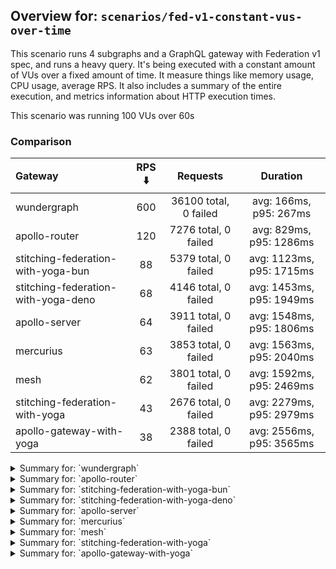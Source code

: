 ## Overview for: `scenarios/fed-v1-constant-vus-over-time`


This scenario runs 4 subgraphs and a GraphQL gateway with Federation v1 spec, and runs a heavy query. It's being executed with a constant amount of VUs over a fixed amount of time. It measure things like memory usage, CPU usage, average RPS. It also includes a summary of the entire execution, and metrics information about HTTP execution times.


This scenario was running 100 VUs over 60s


### Comparison


| Gateway                             | RPS ⬇️ |       Requests        |         Duration         |
| :---------------------------------- | :----: | :-------------------: | :----------------------: |
| wundergraph                         |  600   | 36100 total, 0 failed |  avg: 166ms, p95: 267ms  |
| apollo-router                       |  120   | 7276 total, 0 failed  | avg: 829ms, p95: 1286ms  |
| stitching-federation-with-yoga-bun  |   88   | 5379 total, 0 failed  | avg: 1123ms, p95: 1715ms |
| stitching-federation-with-yoga-deno |   68   | 4146 total, 0 failed  | avg: 1453ms, p95: 1949ms |
| apollo-server                       |   64   | 3911 total, 0 failed  | avg: 1548ms, p95: 1806ms |
| mercurius                           |   63   | 3853 total, 0 failed  | avg: 1563ms, p95: 2040ms |
| mesh                                |   62   | 3801 total, 0 failed  | avg: 1592ms, p95: 2469ms |
| stitching-federation-with-yoga      |   43   | 2676 total, 0 failed  | avg: 2279ms, p95: 2979ms |
| apollo-gateway-with-yoga            |   38   | 2388 total, 0 failed  | avg: 2556ms, p95: 3565ms |



<details>
  <summary>Summary for: `wundergraph`</summary>

  **K6 Output**




```
     ✓ response code was 200
     ✓ no_errors
     ✓ expected_result

     checks.........................: 100.00% ✓ 108300     ✗ 0    
     data_received..................: 180 MB  3.0 MB/s
     data_sent......................: 43 MB   713 kB/s
   ✓ expected_result................: 0.00%   ✓ 0          ✗ 0    
     http_req_blocked...............: avg=81.78µs  min=1.1µs   med=2.29µs   max=50.99ms  p(90)=3.5µs    p(95)=4.2µs   
     http_req_connecting............: avg=73.94µs  min=0s      med=0s       max=47.01ms  p(90)=0s       p(95)=0s      
     http_req_duration..............: avg=165.63ms min=19.71ms med=156.62ms max=655.11ms p(90)=235.97ms p(95)=266.95ms
       { expected_response:true }...: avg=165.63ms min=19.71ms med=156.62ms max=655.11ms p(90)=235.97ms p(95)=266.95ms
   ✓ http_req_failed................: 0.00%   ✓ 0          ✗ 36100
     http_req_receiving.............: avg=610.13µs min=18.2µs  med=52.9µs   max=107.92ms p(90)=234.2µs  p(95)=714.93µs
     http_req_sending...............: avg=121.97µs min=7.4µs   med=13.4µs   max=126.38ms p(90)=25.9µs   p(95)=68.41µs 
     http_req_tls_handshaking.......: avg=0s       min=0s      med=0s       max=0s       p(90)=0s       p(95)=0s      
     http_req_waiting...............: avg=164.89ms min=19.46ms med=156.04ms max=631.29ms p(90)=234.65ms p(95)=265.43ms
     http_reqs......................: 36100   600.521871/s
     iteration_duration.............: avg=166.3ms  min=20.1ms  med=157.21ms max=683.72ms p(90)=236.64ms p(95)=267.89ms
     iterations.....................: 36100   600.521871/s
   ✓ no_errors......................: 0.00%   ✓ 0          ✗ 0    
     vus............................: 100     min=100      max=100
     vus_max........................: 100     min=100      max=100
```


**Performance Overview**


<img src="https://imagedelivery.net/KYe9TScr4TldYHA48pczVg/4bda0e1e-a0e4-4a8d-c710-6d2f0a995c00/public" alt="Performance Overview" />


**HTTP Overview**


<img src="https://imagedelivery.net/KYe9TScr4TldYHA48pczVg/5d5e3c78-6422-4232-9483-19405a303400/public" alt="HTTP Overview" />


  </details>

<details>
  <summary>Summary for: `apollo-router`</summary>

  **K6 Output**




```
     ✓ response code was 200
     ✗ no_errors
      ↳  99% — ✓ 7275 / ✗ 1
     ✓ expected_result

     checks.........................: 99.99% ✓ 21827      ✗ 1    
     data_received..................: 36 MB  598 kB/s
     data_sent......................: 8.6 MB 143 kB/s
   ✓ expected_result................: 0.00%  ✓ 0          ✗ 0    
     http_req_blocked...............: avg=456.77µs min=1µs      med=2.1µs    max=71.07ms  p(90)=3.1µs  p(95)=3.8µs 
     http_req_connecting............: avg=436.28µs min=0s       med=0s       max=57.45ms  p(90)=0s     p(95)=0s    
     http_req_duration..............: avg=829.16ms min=175.85ms med=783.37ms max=4.67s    p(90)=1.11s  p(95)=1.28s 
       { expected_response:true }...: avg=829.16ms min=175.85ms med=783.37ms max=4.67s    p(90)=1.11s  p(95)=1.28s 
   ✓ http_req_failed................: 0.00%  ✓ 0          ✗ 7276 
     http_req_receiving.............: avg=51.47µs  min=21µs     med=50.5µs   max=814.91µs p(90)=68.7µs p(95)=75.6µs
     http_req_sending...............: avg=51.25µs  min=6.3µs    med=13µs     max=36.09ms  p(90)=25.6µs p(95)=30.1µs
     http_req_tls_handshaking.......: avg=0s       min=0s       med=0s       max=0s       p(90)=0s     p(95)=0s    
     http_req_waiting...............: avg=829.05ms min=175.76ms med=783.31ms max=4.67s    p(90)=1.11s  p(95)=1.28s 
     http_reqs......................: 7276   120.113449/s
     iteration_duration.............: avg=829.94ms min=176.21ms med=783.66ms max=4.71s    p(90)=1.11s  p(95)=1.28s 
     iterations.....................: 7276   120.113449/s
   ✓ no_errors......................: 0.00%  ✓ 0          ✗ 0    
     vus............................: 100    min=100      max=100
     vus_max........................: 100    min=100      max=100
```


**Performance Overview**


<img src="https://imagedelivery.net/KYe9TScr4TldYHA48pczVg/c50168f1-0e85-4e23-bb99-545b604c6000/public" alt="Performance Overview" />


**HTTP Overview**


<img src="https://imagedelivery.net/KYe9TScr4TldYHA48pczVg/fb935218-cc3d-413f-c19e-0560097c7e00/public" alt="HTTP Overview" />


  </details>

<details>
  <summary>Summary for: `stitching-federation-with-yoga-bun`</summary>

  **K6 Output**




```
     ✓ response code was 200
     ✓ no_errors
     ✓ expected_result

     checks.........................: 100.00% ✓ 16137     ✗ 0    
     data_received..................: 27 MB   443 kB/s
     data_sent......................: 6.4 MB  106 kB/s
   ✓ expected_result................: 0.00%   ✓ 0         ✗ 0    
     http_req_blocked...............: avg=89.58µs min=900ns    med=1.5µs  max=11.36ms p(90)=2.6µs   p(95)=3.5µs  
     http_req_connecting............: avg=85.89µs min=0s       med=0s     max=11.2ms  p(90)=0s      p(95)=0s     
     http_req_duration..............: avg=1.12s   min=463.44ms med=1.05s  max=3.03s   p(90)=1.48s   p(95)=1.71s  
       { expected_response:true }...: avg=1.12s   min=463.44ms med=1.05s  max=3.03s   p(90)=1.48s   p(95)=1.71s  
   ✓ http_req_failed................: 0.00%   ✓ 0         ✗ 5379 
     http_req_receiving.............: avg=64.53µs min=14.6µs   med=24.8µs max=20.62ms p(90)=52.81µs p(95)=76.53µs
     http_req_sending...............: avg=71.05µs min=6.4µs    med=9.1µs  max=23.93ms p(90)=20.9µs  p(95)=96.19µs
     http_req_tls_handshaking.......: avg=0s      min=0s       med=0s     max=0s      p(90)=0s      p(95)=0s     
     http_req_waiting...............: avg=1.12s   min=462.87ms med=1.05s  max=3.03s   p(90)=1.48s   p(95)=1.71s  
     http_reqs......................: 5379    88.911516/s
     iteration_duration.............: avg=1.12s   min=463.77ms med=1.05s  max=3.03s   p(90)=1.48s   p(95)=1.71s  
     iterations.....................: 5379    88.911516/s
   ✓ no_errors......................: 0.00%   ✓ 0         ✗ 0    
     vus............................: 100     min=100     max=100
     vus_max........................: 100     min=100     max=100
```


**Performance Overview**


<img src="https://imagedelivery.net/KYe9TScr4TldYHA48pczVg/5f7cbd57-42eb-403c-e83b-1eb303116a00/public" alt="Performance Overview" />


**HTTP Overview**


<img src="https://imagedelivery.net/KYe9TScr4TldYHA48pczVg/066b91f8-4839-4f7c-d152-0e4bbb5e0e00/public" alt="HTTP Overview" />


  </details>

<details>
  <summary>Summary for: `stitching-federation-with-yoga-deno`</summary>

  **K6 Output**




```
     ✓ response code was 200
     ✓ no_errors
     ✓ expected_result

     checks.........................: 100.00% ✓ 12438     ✗ 0    
     data_received..................: 21 MB   343 kB/s
     data_sent......................: 4.9 MB  81 kB/s
   ✓ expected_result................: 0.00%   ✓ 0         ✗ 0    
     http_req_blocked...............: avg=87.66µs min=800ns    med=1.6µs  max=17.36ms p(90)=3µs     p(95)=3.8µs 
     http_req_connecting............: avg=80.6µs  min=0s       med=0s     max=17.32ms p(90)=0s      p(95)=0s    
     http_req_duration..............: avg=1.45s   min=482.37ms med=1.41s  max=2.72s   p(90)=1.69s   p(95)=1.94s 
       { expected_response:true }...: avg=1.45s   min=482.37ms med=1.41s  max=2.72s   p(90)=1.69s   p(95)=1.94s 
   ✓ http_req_failed................: 0.00%   ✓ 0         ✗ 4146 
     http_req_receiving.............: avg=58.31µs min=14.3µs   med=25.3µs max=9.13ms  p(90)=73.95µs p(95)=86.9µs
     http_req_sending...............: avg=33.22µs min=5.4µs    med=9.9µs  max=3.43ms  p(90)=22.7µs  p(95)=83.2µs
     http_req_tls_handshaking.......: avg=0s      min=0s       med=0s     max=0s      p(90)=0s      p(95)=0s    
     http_req_waiting...............: avg=1.45s   min=482.33ms med=1.41s  max=2.72s   p(90)=1.69s   p(95)=1.94s 
     http_reqs......................: 4146    68.546587/s
     iteration_duration.............: avg=1.45s   min=482.62ms med=1.41s  max=2.72s   p(90)=1.7s    p(95)=1.94s 
     iterations.....................: 4146    68.546587/s
   ✓ no_errors......................: 0.00%   ✓ 0         ✗ 0    
     vus............................: 100     min=100     max=100
     vus_max........................: 100     min=100     max=100
```


**Performance Overview**


<img src="https://imagedelivery.net/KYe9TScr4TldYHA48pczVg/ee3de39e-3369-44b4-7232-efe4de20ff00/public" alt="Performance Overview" />


**HTTP Overview**


<img src="https://imagedelivery.net/KYe9TScr4TldYHA48pczVg/c52c6b65-a788-402d-a92d-4f0236cbb200/public" alt="HTTP Overview" />


  </details>

<details>
  <summary>Summary for: `apollo-server`</summary>

  **K6 Output**




```
     ✓ response code was 200
     ✗ no_errors
      ↳  99% — ✓ 3897 / ✗ 14
     ✗ expected_result
      ↳  99% — ✓ 3907 / ✗ 4

     checks.........................: 99.84% ✓ 11715     ✗ 18   
     data_received..................: 20 MB  331 kB/s
     data_sent......................: 4.6 MB 76 kB/s
   ✓ expected_result................: 0.00%  ✓ 0         ✗ 0    
     http_req_blocked...............: avg=108.8µs  min=1.1µs    med=2.2µs  max=8.66ms p(90)=3.2µs   p(95)=6.15µs 
     http_req_connecting............: avg=105.55µs min=0s       med=0s     max=8.51ms p(90)=0s      p(95)=0s     
     http_req_duration..............: avg=1.54s    min=713.92ms med=1.41s  max=18.13s p(90)=1.64s   p(95)=1.8s   
       { expected_response:true }...: avg=1.54s    min=713.92ms med=1.41s  max=18.13s p(90)=1.64s   p(95)=1.8s   
   ✓ http_req_failed................: 0.00%  ✓ 0         ✗ 3911 
     http_req_receiving.............: avg=57.01µs  min=20.59µs  med=53.9µs max=3.26ms p(90)=78.1µs  p(95)=85.09µs
     http_req_sending...............: avg=24.81µs  min=7.3µs    med=14.1µs max=4.06ms p(90)=28.29µs p(95)=33.04µs
     http_req_tls_handshaking.......: avg=0s       min=0s       med=0s     max=0s     p(90)=0s      p(95)=0s     
     http_req_waiting...............: avg=1.54s    min=713.84ms med=1.41s  max=18.13s p(90)=1.64s   p(95)=1.8s   
     http_reqs......................: 3911   64.283866/s
     iteration_duration.............: avg=1.54s    min=714.22ms med=1.41s  max=18.13s p(90)=1.65s   p(95)=1.8s   
     iterations.....................: 3911   64.283866/s
   ✓ no_errors......................: 0.00%  ✓ 0         ✗ 0    
     vus............................: 100    min=100     max=100
     vus_max........................: 100    min=100     max=100
```


**Performance Overview**


<img src="https://imagedelivery.net/KYe9TScr4TldYHA48pczVg/e230fb6d-e11a-441b-f626-64bc8ff3a500/public" alt="Performance Overview" />


**HTTP Overview**


<img src="https://imagedelivery.net/KYe9TScr4TldYHA48pczVg/f64b5ec3-91cb-4d9d-f138-a84227685a00/public" alt="HTTP Overview" />


  </details>

<details>
  <summary>Summary for: `mercurius`</summary>

  **K6 Output**




```
     ✓ response code was 200
     ✓ no_errors
     ✓ expected_result

     checks.........................: 100.00% ✓ 11559     ✗ 0    
     data_received..................: 19 MB   321 kB/s
     data_sent......................: 4.6 MB  76 kB/s
   ✓ expected_result................: 0.00%   ✓ 0         ✗ 0    
     http_req_blocked...............: avg=114.09µs min=1.2µs    med=3.1µs  max=14.06ms p(90)=4.3µs  p(95)=13.6µs 
     http_req_connecting............: avg=109.46µs min=0s       med=0s     max=14.01ms p(90)=0s     p(95)=0s     
     http_req_duration..............: avg=1.56s    min=454.19ms med=1.49s  max=5.12s   p(90)=1.73s  p(95)=2.04s  
       { expected_response:true }...: avg=1.56s    min=454.19ms med=1.49s  max=5.12s   p(90)=1.73s  p(95)=2.04s  
   ✓ http_req_failed................: 0.00%   ✓ 0         ✗ 3853 
     http_req_receiving.............: avg=81.38µs  min=26.8µs   med=75µs   max=8.8ms   p(90)=99.9µs p(95)=113.2µs
     http_req_sending...............: avg=63.79µs  min=7.7µs    med=19.9µs max=11.57ms p(90)=36.4µs p(95)=47.64µs
     http_req_tls_handshaking.......: avg=0s       min=0s       med=0s     max=0s      p(90)=0s     p(95)=0s     
     http_req_waiting...............: avg=1.56s    min=454.11ms med=1.49s  max=5.12s   p(90)=1.73s  p(95)=2.04s  
     http_reqs......................: 3853    63.733208/s
     iteration_duration.............: avg=1.56s    min=454.53ms med=1.49s  max=5.12s   p(90)=1.74s  p(95)=2.04s  
     iterations.....................: 3853    63.733208/s
   ✓ no_errors......................: 0.00%   ✓ 0         ✗ 0    
     vus............................: 100     min=100     max=100
     vus_max........................: 100     min=100     max=100
```


**Performance Overview**


<img src="https://imagedelivery.net/KYe9TScr4TldYHA48pczVg/0b7647d4-63a3-42fd-d5e7-97ce1b981500/public" alt="Performance Overview" />


**HTTP Overview**


<img src="https://imagedelivery.net/KYe9TScr4TldYHA48pczVg/56ff5c6c-dece-40dc-4a68-4ecf99ca7b00/public" alt="HTTP Overview" />


  </details>

<details>
  <summary>Summary for: `mesh`</summary>

  **K6 Output**




```
     ✓ response code was 200
     ✓ no_errors
     ✓ expected_result

     checks.........................: 100.00% ✓ 11403     ✗ 0    
     data_received..................: 19 MB   312 kB/s
     data_sent......................: 4.5 MB  74 kB/s
   ✓ expected_result................: 0.00%   ✓ 0         ✗ 0    
     http_req_blocked...............: avg=213.69µs min=1.7µs    med=2.8µs  max=32.08ms p(90)=4.4µs   p(95)=16.8µs 
     http_req_connecting............: avg=200.37µs min=0s       med=0s     max=20.29ms p(90)=0s      p(95)=0s     
     http_req_duration..............: avg=1.59s    min=587.7ms  med=1.51s  max=4.33s   p(90)=2.15s   p(95)=2.46s  
       { expected_response:true }...: avg=1.59s    min=587.7ms  med=1.51s  max=4.33s   p(90)=2.15s   p(95)=2.46s  
   ✓ http_req_failed................: 0.00%   ✓ 0         ✗ 3801 
     http_req_receiving.............: avg=77.91µs  min=27.79µs  med=59.5µs max=14.54ms p(90)=104.2µs p(95)=125.8µs
     http_req_sending...............: avg=76.6µs   min=10.6µs   med=16.1µs max=9.52ms  p(90)=38.3µs  p(95)=52.1µs 
     http_req_tls_handshaking.......: avg=0s       min=0s       med=0s     max=0s      p(90)=0s      p(95)=0s     
     http_req_waiting...............: avg=1.59s    min=587.55ms med=1.51s  max=4.33s   p(90)=2.15s   p(95)=2.46s  
     http_reqs......................: 3801    62.414512/s
     iteration_duration.............: avg=1.59s    min=588.12ms med=1.51s  max=4.33s   p(90)=2.15s   p(95)=2.47s  
     iterations.....................: 3801    62.414512/s
   ✓ no_errors......................: 0.00%   ✓ 0         ✗ 0    
     vus............................: 100     min=100     max=100
     vus_max........................: 100     min=100     max=100
```


**Performance Overview**


<img src="https://imagedelivery.net/KYe9TScr4TldYHA48pczVg/9c7147d6-09d9-4bab-9e76-94c785ccfa00/public" alt="Performance Overview" />


**HTTP Overview**


<img src="https://imagedelivery.net/KYe9TScr4TldYHA48pczVg/2480db3c-df30-43b4-4058-e70fbd34b200/public" alt="HTTP Overview" />


  </details>

<details>
  <summary>Summary for: `stitching-federation-with-yoga`</summary>

  **K6 Output**




```
     ✓ response code was 200
     ✗ no_errors
      ↳  99% — ✓ 2659 / ✗ 17
     ✓ expected_result

     checks.........................: 99.78% ✓ 8011      ✗ 17   
     data_received..................: 13 MB  219 kB/s
     data_sent......................: 3.2 MB 52 kB/s
   ✓ expected_result................: 0.00%  ✓ 0         ✗ 0    
     http_req_blocked...............: avg=154.14µs min=1.4µs  med=2.5µs  max=11.12ms p(90)=4.1µs   p(95)=17.8µs  
     http_req_connecting............: avg=148.02µs min=0s     med=0s     max=11.08ms p(90)=0s      p(95)=0s      
     http_req_duration..............: avg=2.27s    min=1.33s  med=2.19s  max=4.67s   p(90)=2.58s   p(95)=2.97s   
       { expected_response:true }...: avg=2.27s    min=1.33s  med=2.19s  max=4.67s   p(90)=2.58s   p(95)=2.97s   
   ✓ http_req_failed................: 0.00%  ✓ 0         ✗ 2676 
     http_req_receiving.............: avg=68.53µs  min=22.1µs med=58.9µs max=3.62ms  p(90)=91.35µs p(95)=100.73µs
     http_req_sending...............: avg=42.66µs  min=8.3µs  med=15.6µs max=4.79ms  p(90)=33.05µs p(95)=71.98µs 
     http_req_tls_handshaking.......: avg=0s       min=0s     med=0s     max=0s      p(90)=0s      p(95)=0s      
     http_req_waiting...............: avg=2.27s    min=1.33s  med=2.19s  max=4.67s   p(90)=2.58s   p(95)=2.97s   
     http_reqs......................: 2676   43.616844/s
     iteration_duration.............: avg=2.27s    min=1.33s  med=2.19s  max=4.67s   p(90)=2.58s   p(95)=2.98s   
     iterations.....................: 2676   43.616844/s
   ✓ no_errors......................: 0.00%  ✓ 0         ✗ 0    
     vus............................: 58     min=58      max=100
     vus_max........................: 100    min=100     max=100
```


**Performance Overview**


<img src="https://imagedelivery.net/KYe9TScr4TldYHA48pczVg/18047582-2090-442f-dc35-849517922800/public" alt="Performance Overview" />


**HTTP Overview**


<img src="https://imagedelivery.net/KYe9TScr4TldYHA48pczVg/af00d00f-7eeb-496e-ffe3-8aaef4b1b600/public" alt="HTTP Overview" />


  </details>

<details>
  <summary>Summary for: `apollo-gateway-with-yoga`</summary>

  **K6 Output**




```
     ✓ response code was 200
     ✗ no_errors
      ↳  98% — ✓ 2352 / ✗ 36
     ✗ expected_result
      ↳  99% — ✓ 2382 / ✗ 6

     checks.........................: 99.41% ✓ 7122      ✗ 42   
     data_received..................: 12 MB  193 kB/s
     data_sent......................: 2.8 MB 46 kB/s
   ✓ expected_result................: 0.00%  ✓ 0         ✗ 0    
     http_req_blocked...............: avg=534.81µs min=1.7µs  med=3.1µs   max=42.27ms p(90)=6.26µs  p(95)=34.65µs 
     http_req_connecting............: avg=506.68µs min=0s     med=0s      max=28.31ms p(90)=0s      p(95)=0s      
     http_req_duration..............: avg=2.55s    min=1.55s  med=2.4s    max=5.22s   p(90)=3.09s   p(95)=3.56s   
       { expected_response:true }...: avg=2.55s    min=1.55s  med=2.4s    max=5.22s   p(90)=3.09s   p(95)=3.56s   
   ✓ http_req_failed................: 0.00%  ✓ 0         ✗ 2388 
     http_req_receiving.............: avg=92.01µs  min=31.4µs med=76.05µs max=5.56ms  p(90)=128.1µs p(95)=156.19µs
     http_req_sending...............: avg=95.92µs  min=12.3µs med=21.6µs  max=16.31ms p(90)=52.3µs  p(95)=155.31µs
     http_req_tls_handshaking.......: avg=0s       min=0s     med=0s      max=0s      p(90)=0s      p(95)=0s      
     http_req_waiting...............: avg=2.55s    min=1.55s  med=2.4s    max=5.22s   p(90)=3.09s   p(95)=3.56s   
     http_reqs......................: 2388   38.785302/s
     iteration_duration.............: avg=2.55s    min=1.55s  med=2.4s    max=5.23s   p(90)=3.09s   p(95)=3.56s   
     iterations.....................: 2388   38.785302/s
   ✓ no_errors......................: 0.00%  ✓ 0         ✗ 0    
     vus............................: 78     min=78      max=100
     vus_max........................: 100    min=100     max=100
```


**Performance Overview**


<img src="https://imagedelivery.net/KYe9TScr4TldYHA48pczVg/b5d886ea-5e17-4214-6a34-2d03bebc8800/public" alt="Performance Overview" />


**HTTP Overview**


<img src="https://imagedelivery.net/KYe9TScr4TldYHA48pczVg/23c25812-6f1c-4aeb-c470-e6bec959c600/public" alt="HTTP Overview" />


  </details>